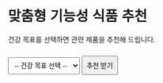 <!DOCTYPE html>
<html lang="ko">
<head>
<meta charset="UTF-8" />
<meta name="viewport" content="width=device-width, initial-scale=1">
<title>맞춤형 기능성 식품 추천</title>
<style>
  body { font-family: Arial, sans-serif; max-width: 700px; margin: auto; padding: 20px; }
  select, button { margin-top: 10px; padding: 8px; }
  .product { margin-top: 20px; border-top: 1px solid #ccc; padding-top: 10px; }
  img { max-width: 150px; display: block; margin-top: 5px; }
</style>
</head>
<body>
<h1>맞춤형 기능성 식품 추천</h1>
<p>건강 목표를 선택하면 관련 제품을 추천해 드립니다.</p>

<select id="goal">
  <option value="">-- 건강 목표 선택 --</option>
  <option value="immunity">면역력 강화</option>
  <option value="heart">혈행 개선</option>
</select>
<button onclick="showProducts()">추천 받기</button>

<div id="result"></div>

<script>
// 제품 데이터 (JavaScript 변수에 하드코딩)
const products = [
  {name: "홍삼정 에브리타임", function: "면역력 증진, 피로 개선", goal: "immunity", image: "https://via.placeholder.com/150?text=홍삼"},
  {name: "프로바이오틱스 유산균", function: "장 건강, 면역력 강화", goal: "immunity", image: "https://via.placeholder.com/150?text=유산균"},
  {name: "오메가-3 캡슐", function: "혈중 중성지질 개선, 혈행 개선", goal: "heart", image: "https://via.placeholder.com/150?text=오메가3"}
];

function showProducts() {
  const goal = document.getElementById("goal").value;
  const resultDiv = document.getElementById("result");
  if (!goal) {
    resultDiv.innerHTML = "<p>건강 목표를 선택해주세요.</p>";
    return;
  }
  const filtered = products.filter(p => p.goal === goal);
  if (filtered.length === 0) {
    resultDiv.innerHTML = "<p>해당 목표에 맞는 제품이 없습니다.</p>";
    return;
  }
  let html = "";
  filtered.forEach(p => {
    html += `
      <div class="product">
        <strong>${p.name}</strong><br/>
        기능성: ${p.function}<br/>
        <img src="${p.image}" alt="${p.name} 이미지">
      </div>
    `;
  });
  resultDiv.innerHTML = html;
}
</script>
</body>
</html>
